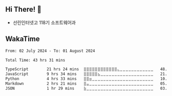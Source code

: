 ## Hi There! 👋

-   선린인터넷고 118기 소프트웨어과

<!-- ## Github Stats

![Github Stats](https://github-readme-stats.vercel.app/api/top-langs/?username=NY0510&theme=tokyonight&hide_border=true&layout=compact)
-->

## WakaTime
<!--START_SECTION:waka-->

```txt
From: 02 July 2024 - To: 01 August 2024

Total Time: 43 hrs 31 mins

TypeScript        21 hrs 24 mins  ⣿⣿⣿⣿⣿⣿⣿⣿⣿⣿⣿⣿⣄⣀⣀⣀⣀⣀⣀⣀⣀⣀⣀⣀⣀   48.56 %
JavaScript        9 hrs 34 mins   ⣿⣿⣿⣿⣿⣦⣀⣀⣀⣀⣀⣀⣀⣀⣀⣀⣀⣀⣀⣀⣀⣀⣀⣀⣀   21.73 %
Python            4 hrs 33 mins   ⣿⣿⣶⣀⣀⣀⣀⣀⣀⣀⣀⣀⣀⣀⣀⣀⣀⣀⣀⣀⣀⣀⣀⣀⣀   10.34 %
Markdown          2 hrs 21 mins   ⣿⣤⣀⣀⣀⣀⣀⣀⣀⣀⣀⣀⣀⣀⣀⣀⣀⣀⣀⣀⣀⣀⣀⣀⣀   05.34 %
JSON              1 hr 29 mins    ⣷⣀⣀⣀⣀⣀⣀⣀⣀⣀⣀⣀⣀⣀⣀⣀⣀⣀⣀⣀⣀⣀⣀⣀⣀   03.37 %
```

<!--END_SECTION:waka-->


